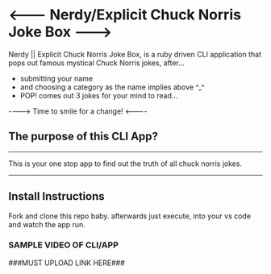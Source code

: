 # <--- Nerdy/Explicit Chuck Norris Joke Box --->

Nerdy || Explicit Chuck Norris Joke Box, is a ruby driven CLI application that pops out famous mystical Chuck Norris jokes, after...
- submitting your name
- and choosing a category as the name implies above ^_^ 
- POP! comes out 3 jokes for your mind to read...

----> Time to smile for a change! <----

## The purpose of this CLI App?
----
This is your one stop app to find out the truth of all chuck norris jokes.

---

## Install Instructions

Fork and clone this repo baby. 
afterwards just execute, into your vs code and watch the app run.


### SAMPLE VIDEO OF CLI/APP

###MUST UPLOAD LINK HERE###

